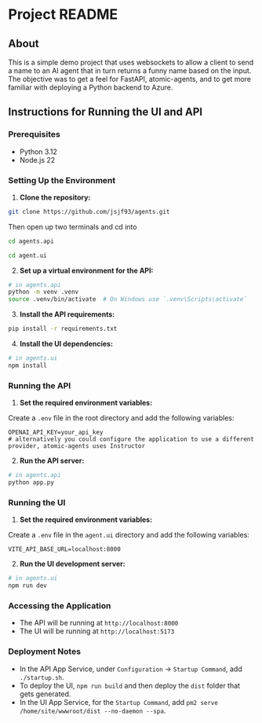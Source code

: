 # Project README

## About

This is a simple demo project that uses websockets to allow a client to send a name to an AI agent that in turn returns a funny name based on the input.
The objective was to get a feel for FastAPI, atomic-agents, and to get more familiar with deploying a Python backend to Azure.

## Instructions for Running the UI and API

### Prerequisites

- Python 3.12
- Node.js 22

### Setting Up the Environment

1. **Clone the repository:**

```sh
git clone https://github.com/jsjf93/agents.git
```

Then open up two terminals and cd into

```sh
cd agents.api

cd agent.ui
```

2. **Set up a virtual environment for the API:**

```sh
# in agents.api
python -m venv .venv
source .venv/bin/activate  # On Windows use `.venv\Scripts\activate`
```

3. **Install the API requirements:**

```sh
pip install -r requirements.txt
```

4. **Install the UI dependencies:**

```sh
# in agents.ui
npm install
```

### Running the API

1. **Set the required environment variables:**

Create a `.env` file in the root directory and add the following variables:

```env
OPENAI_API_KEY=your_api_key
# alternatively you could configure the application to use a different provider, atomic-agents uses Instructor
```

2. **Run the API server:**

```sh
# in agents.api
python app.py
```

### Running the UI

1. **Set the required environment variables:**

Create a `.env` file in the `agent.ui` directory and add the following variables:

```env
VITE_API_BASE_URL=localhost:8000
```

2. **Run the UI development server:**

```sh
# in agents.ui
npm run dev
```

### Accessing the Application

- The API will be running at `http://localhost:8000`
- The UI will be running at `http://localhost:5173`

### Deployment Notes

- In the API App Service, under `Configuration` -> `Startup Command`, add `./startup.sh`.
- To deploy the UI, `npm run build` and then deploy the `dist` folder that gets generated.
- In the UI App Service, for the `Startup Command`, add `pm2 serve /home/site/wwwroot/dist --no-daemon --spa`.
